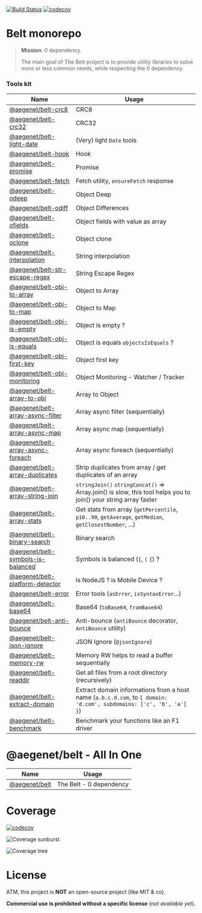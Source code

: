 [![Build Status](https://github.com/aegenet/belt/actions/workflows/ci.yml/badge.svg)](https://github.com/aegenet/belt/actions)
[![codecov](https://codecov.io/gh/aegenet/belt/branch/master/graph/badge.svg?token=XWMNA00XFY)](https://codecov.io/gh/aegenet/belt)
<br />

# Belt monorepo

> **Mission**: 0 dependency.
>
> The main goal of The Belt project is to provide utility libraries to solve more or less common needs, while respecting the 0 dependency.

### Tools kit

| Name | Usage |
|--|--|
| [@aegenet/belt-crc8](./packages/belt-crc8/README.md) | CRC8 |
| [@aegenet/belt-crc32](./packages/belt-crc32/README.md) | CRC32 |
| [@aegenet/belt-light-date](./packages/belt-light-date/README.md) | (Very) light `Date` tools |
| [@aegenet/belt-hook](./packages/belt-hook/README.md) | Hook |
| [@aegenet/belt-promise](./packages/belt-promise/README.md) | Promise |
| [@aegenet/belt-fetch](./packages/belt-fetch/README.md) | Fetch utility, `ensureFetch` response |
| [@aegenet/belt-odeep](./packages/belt-odeep/README.md) | Object Deep |
| [@aegenet/belt-odiff](./packages/belt-odiff/README.md) | Object Differences |
| [@aegenet/belt-ofields](./packages/belt-ofields/README.md) | Object fields with value as array |
| [@aegenet/belt-oclone](./packages/belt-oclone/README.md) | Object clone |
| [@aegenet/belt-interpolation](./packages/belt-interpolation/README.md) | String interpolation |
| [@aegenet/belt-str-escape-regex](./packages/belt-str-escape-regex/README.md) | String Escape Regex |
| [@aegenet/belt-obj-to-array](./packages/belt-obj-to-array/README.md) | Object to Array |
| [@aegenet/belt-obj-to-map](./packages/belt-obj-to-map/README.md) | Object to Map |
| [@aegenet/belt-obj-is-empty](./packages/belt-obj-is-empty/README.md) | Object is empty ? |
| [@aegenet/belt-obj-is-equals](./packages/belt-obj-is-equals/README.md) | Object is equals `objectsIsEquals` ? |
| [@aegenet/belt-obj-first-key](./packages/belt-obj-first-key/README.md) | Object first key |
| [@aegenet/belt-obj-monitoring](./packages/belt-obj-monitoring/README.md) | Object Monitoring - Watcher / Tracker |
| [@aegenet/belt-array-to-obj](./packages/belt-array-to-obj/README.md) | Array to Object |
| [@aegenet/belt-array-async-filter](./packages/belt-array-async-filter/README.md) | Array async filter (sequentially) |
| [@aegenet/belt-array-async-map](./packages/belt-array-async-map/README.md) | Array async map (sequentially) |
| [@aegenet/belt-array-async-foreach](./packages/belt-array-async-foreach/README.md) | Array async foreach (sequentially) |
| [@aegenet/belt-array-duplicates](./packages/belt-array-duplicates/README.md) | Strip duplicates from array / get duplicates of an array |
| [@aegenet/belt-array-string-join](./packages/belt-array-string-join/README.md) | `stringJoin()` `stringConcat()` => Array.join() is slow, this tool helps you to join() your string array faster |
| [@aegenet/belt-array-stats](./packages/belt-array-stats/README.md) | Get stats from array (`getPercentile`, `p10..90`, `getAverage`, `getMedian`, `getClosestNumber`, ...) |
| [@aegenet/belt-binary-search](./packages/belt-binary-search/README.md) | Binary search |
| [@aegenet/belt-symbols-is-balanced](./packages/belt-symbols-is-balanced/README.md) | Symbols is balanced (`[`, `(` `{`) ?  |
| [@aegenet/belt-platform-detector](./packages/belt-platform-detector/README.md) | Is NodeJS ? is Mobile Device ?  |
| [@aegenet/belt-error](./packages/belt-error/README.md) | Error tools (`asError`, `isSyntaxError`...)  |
| [@aegenet/belt-base64](./packages/belt-base64/README.md) | Base64 (`toBase64`, `fromBase64`)  |
| [@aegenet/belt-anti-bounce](./packages/belt-anti-bounce/README.md) | Anti-bounce (`antiBounce` decorator, `AntiBounce` utility)  |
| [@aegenet/belt-json-ignore](./packages/belt-json-ignore/README.md) | JSON Ignore (`@jsonIgnore`)  |
| [@aegenet/belt-memory-rw](./packages/belt-memory-rw/README.md) | Memory RW helps to read a buffer sequentially |
| [@aegenet/belt-readdir](./packages/belt-readdir/README.md) | Get all files from a root directory (recursively) |
| [@aegenet/belt-extract-domain](./packages/belt-extract-domain/README.md) | Extract domain informations from a host name (`a.b.c.d.com`, to `{ domain: 'd.com', subdomains: ['c', 'b', 'a'] }`) |
| [@aegenet/belt-benchmark](./packages/belt-benchmark/README.md) | Benchmark your functions like an F1 driver |

# @aegenet/belt - All In One

| Name | Usage |
|--|--|
| [@aegenet/belt](./packages/belt/README.md) | The Belt - 0 dependency |


# Coverage
[![codecov](https://codecov.io/gh/aegenet/belt/branch/master/graph/badge.svg?token=XWMNA00XFY)](https://codecov.io/gh/aegenet/belt)

![Coverage sunburst](https://codecov.io/gh/aegenet/belt/branch/master/graphs/sunburst.svg?token=XWMNA00XFY)

![Coverage tree](https://codecov.io/gh/aegenet/belt/branch/master/graphs/tree.svg?token=XWMNA00XFY)


# License

ATM, this project is **NOT** an open-source project (like MIT & co).

**Commercial use is prohibited without a specific license** (*not available yet*).
